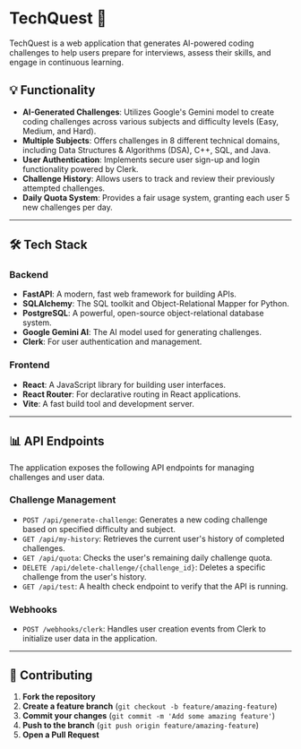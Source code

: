 # TechQuest 🚀

TechQuest is a web application that generates AI-powered coding challenges to help users prepare for interviews, assess their skills, and engage in continuous learning.

## 💡 Functionality

* **AI-Generated Challenges**: Utilizes Google's Gemini model to create coding challenges across various subjects and difficulty levels (Easy, Medium, and Hard).
* **Multiple Subjects**: Offers challenges in 8 different technical domains, including Data Structures & Algorithms (DSA), C++, SQL, and Java.
* **User Authentication**: Implements secure user sign-up and login functionality powered by Clerk.
* **Challenge History**: Allows users to track and review their previously attempted challenges.
* **Daily Quota System**: Provides a fair usage system, granting each user 5 new challenges per day.

---

## 🛠 Tech Stack

### Backend

* **FastAPI**: A modern, fast web framework for building APIs.
* **SQLAlchemy**: The SQL toolkit and Object-Relational Mapper for Python.
* **PostgreSQL**: A powerful, open-source object-relational database system.
* **Google Gemini AI**: The AI model used for generating challenges.
* **Clerk**: For user authentication and management.

### Frontend

* **React**: A JavaScript library for building user interfaces.
* **React Router**: For declarative routing in React applications.
* **Vite**: A fast build tool and development server.

---

## 📊 API Endpoints

The application exposes the following API endpoints for managing challenges and user data.

### Challenge Management

* `POST /api/generate-challenge`: Generates a new coding challenge based on specified difficulty and subject.
* `GET /api/my-history`: Retrieves the current user's history of completed challenges.
* `GET /api/quota`: Checks the user's remaining daily challenge quota.
* `DELETE /api/delete-challenge/{challenge_id}`: Deletes a specific challenge from the user's history.
* `GET /api/test`: A health check endpoint to verify that the API is running.

### Webhooks

* `POST /webhooks/clerk`: Handles user creation events from Clerk to initialize user data in the application.

---

## 🤝 Contributing

1.  **Fork the repository**
2.  **Create a feature branch** (`git checkout -b feature/amazing-feature`)
3.  **Commit your changes** (`git commit -m 'Add some amazing feature'`)
4.  **Push to the branch** (`git push origin feature/amazing-feature`)
5.  **Open a Pull Request**

